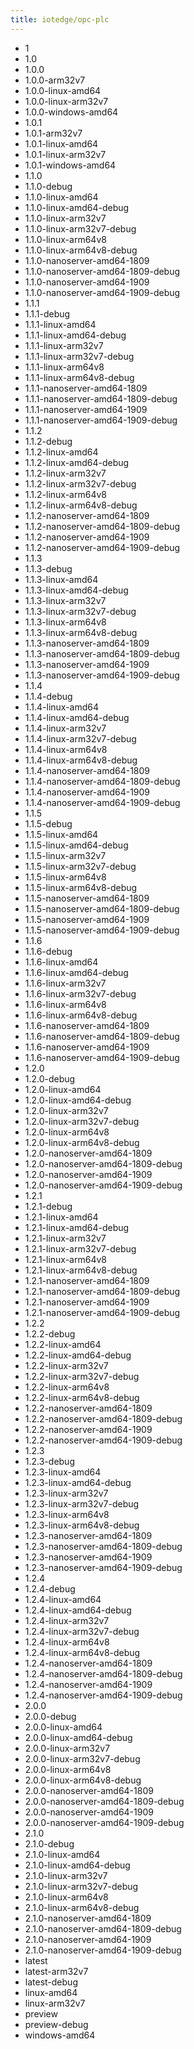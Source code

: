 ```yaml
---
title: iotedge/opc-plc
---
```

- 1
- 1.0
- 1.0.0
- 1.0.0-arm32v7
- 1.0.0-linux-amd64
- 1.0.0-linux-arm32v7
- 1.0.0-windows-amd64
- 1.0.1
- 1.0.1-arm32v7
- 1.0.1-linux-amd64
- 1.0.1-linux-arm32v7
- 1.0.1-windows-amd64
- 1.1.0
- 1.1.0-debug
- 1.1.0-linux-amd64
- 1.1.0-linux-amd64-debug
- 1.1.0-linux-arm32v7
- 1.1.0-linux-arm32v7-debug
- 1.1.0-linux-arm64v8
- 1.1.0-linux-arm64v8-debug
- 1.1.0-nanoserver-amd64-1809
- 1.1.0-nanoserver-amd64-1809-debug
- 1.1.0-nanoserver-amd64-1909
- 1.1.0-nanoserver-amd64-1909-debug
- 1.1.1
- 1.1.1-debug
- 1.1.1-linux-amd64
- 1.1.1-linux-amd64-debug
- 1.1.1-linux-arm32v7
- 1.1.1-linux-arm32v7-debug
- 1.1.1-linux-arm64v8
- 1.1.1-linux-arm64v8-debug
- 1.1.1-nanoserver-amd64-1809
- 1.1.1-nanoserver-amd64-1809-debug
- 1.1.1-nanoserver-amd64-1909
- 1.1.1-nanoserver-amd64-1909-debug
- 1.1.2
- 1.1.2-debug
- 1.1.2-linux-amd64
- 1.1.2-linux-amd64-debug
- 1.1.2-linux-arm32v7
- 1.1.2-linux-arm32v7-debug
- 1.1.2-linux-arm64v8
- 1.1.2-linux-arm64v8-debug
- 1.1.2-nanoserver-amd64-1809
- 1.1.2-nanoserver-amd64-1809-debug
- 1.1.2-nanoserver-amd64-1909
- 1.1.2-nanoserver-amd64-1909-debug
- 1.1.3
- 1.1.3-debug
- 1.1.3-linux-amd64
- 1.1.3-linux-amd64-debug
- 1.1.3-linux-arm32v7
- 1.1.3-linux-arm32v7-debug
- 1.1.3-linux-arm64v8
- 1.1.3-linux-arm64v8-debug
- 1.1.3-nanoserver-amd64-1809
- 1.1.3-nanoserver-amd64-1809-debug
- 1.1.3-nanoserver-amd64-1909
- 1.1.3-nanoserver-amd64-1909-debug
- 1.1.4
- 1.1.4-debug
- 1.1.4-linux-amd64
- 1.1.4-linux-amd64-debug
- 1.1.4-linux-arm32v7
- 1.1.4-linux-arm32v7-debug
- 1.1.4-linux-arm64v8
- 1.1.4-linux-arm64v8-debug
- 1.1.4-nanoserver-amd64-1809
- 1.1.4-nanoserver-amd64-1809-debug
- 1.1.4-nanoserver-amd64-1909
- 1.1.4-nanoserver-amd64-1909-debug
- 1.1.5
- 1.1.5-debug
- 1.1.5-linux-amd64
- 1.1.5-linux-amd64-debug
- 1.1.5-linux-arm32v7
- 1.1.5-linux-arm32v7-debug
- 1.1.5-linux-arm64v8
- 1.1.5-linux-arm64v8-debug
- 1.1.5-nanoserver-amd64-1809
- 1.1.5-nanoserver-amd64-1809-debug
- 1.1.5-nanoserver-amd64-1909
- 1.1.5-nanoserver-amd64-1909-debug
- 1.1.6
- 1.1.6-debug
- 1.1.6-linux-amd64
- 1.1.6-linux-amd64-debug
- 1.1.6-linux-arm32v7
- 1.1.6-linux-arm32v7-debug
- 1.1.6-linux-arm64v8
- 1.1.6-linux-arm64v8-debug
- 1.1.6-nanoserver-amd64-1809
- 1.1.6-nanoserver-amd64-1809-debug
- 1.1.6-nanoserver-amd64-1909
- 1.1.6-nanoserver-amd64-1909-debug
- 1.2.0
- 1.2.0-debug
- 1.2.0-linux-amd64
- 1.2.0-linux-amd64-debug
- 1.2.0-linux-arm32v7
- 1.2.0-linux-arm32v7-debug
- 1.2.0-linux-arm64v8
- 1.2.0-linux-arm64v8-debug
- 1.2.0-nanoserver-amd64-1809
- 1.2.0-nanoserver-amd64-1809-debug
- 1.2.0-nanoserver-amd64-1909
- 1.2.0-nanoserver-amd64-1909-debug
- 1.2.1
- 1.2.1-debug
- 1.2.1-linux-amd64
- 1.2.1-linux-amd64-debug
- 1.2.1-linux-arm32v7
- 1.2.1-linux-arm32v7-debug
- 1.2.1-linux-arm64v8
- 1.2.1-linux-arm64v8-debug
- 1.2.1-nanoserver-amd64-1809
- 1.2.1-nanoserver-amd64-1809-debug
- 1.2.1-nanoserver-amd64-1909
- 1.2.1-nanoserver-amd64-1909-debug
- 1.2.2
- 1.2.2-debug
- 1.2.2-linux-amd64
- 1.2.2-linux-amd64-debug
- 1.2.2-linux-arm32v7
- 1.2.2-linux-arm32v7-debug
- 1.2.2-linux-arm64v8
- 1.2.2-linux-arm64v8-debug
- 1.2.2-nanoserver-amd64-1809
- 1.2.2-nanoserver-amd64-1809-debug
- 1.2.2-nanoserver-amd64-1909
- 1.2.2-nanoserver-amd64-1909-debug
- 1.2.3
- 1.2.3-debug
- 1.2.3-linux-amd64
- 1.2.3-linux-amd64-debug
- 1.2.3-linux-arm32v7
- 1.2.3-linux-arm32v7-debug
- 1.2.3-linux-arm64v8
- 1.2.3-linux-arm64v8-debug
- 1.2.3-nanoserver-amd64-1809
- 1.2.3-nanoserver-amd64-1809-debug
- 1.2.3-nanoserver-amd64-1909
- 1.2.3-nanoserver-amd64-1909-debug
- 1.2.4
- 1.2.4-debug
- 1.2.4-linux-amd64
- 1.2.4-linux-amd64-debug
- 1.2.4-linux-arm32v7
- 1.2.4-linux-arm32v7-debug
- 1.2.4-linux-arm64v8
- 1.2.4-linux-arm64v8-debug
- 1.2.4-nanoserver-amd64-1809
- 1.2.4-nanoserver-amd64-1809-debug
- 1.2.4-nanoserver-amd64-1909
- 1.2.4-nanoserver-amd64-1909-debug
- 2.0.0
- 2.0.0-debug
- 2.0.0-linux-amd64
- 2.0.0-linux-amd64-debug
- 2.0.0-linux-arm32v7
- 2.0.0-linux-arm32v7-debug
- 2.0.0-linux-arm64v8
- 2.0.0-linux-arm64v8-debug
- 2.0.0-nanoserver-amd64-1809
- 2.0.0-nanoserver-amd64-1809-debug
- 2.0.0-nanoserver-amd64-1909
- 2.0.0-nanoserver-amd64-1909-debug
- 2.1.0
- 2.1.0-debug
- 2.1.0-linux-amd64
- 2.1.0-linux-amd64-debug
- 2.1.0-linux-arm32v7
- 2.1.0-linux-arm32v7-debug
- 2.1.0-linux-arm64v8
- 2.1.0-linux-arm64v8-debug
- 2.1.0-nanoserver-amd64-1809
- 2.1.0-nanoserver-amd64-1809-debug
- 2.1.0-nanoserver-amd64-1909
- 2.1.0-nanoserver-amd64-1909-debug
- latest
- latest-arm32v7
- latest-debug
- linux-amd64
- linux-arm32v7
- preview
- preview-debug
- windows-amd64

